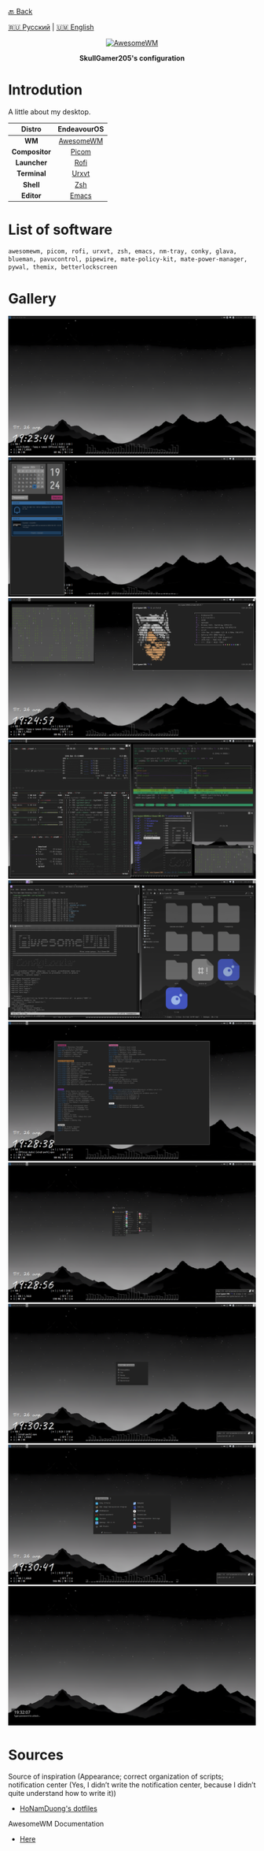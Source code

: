 [🔙 Back](https://github.com/SkullGamer205/dotfiles/blob/main/README.md#dark-gray)

[🇷🇺 Русский](README-ru.md) | [🇺🇲 English](README.md)

<p align="center">
<a href="https://awesomewm.org/"><img src="https://awesomewm.org/images/awesome-dark-1.svg" alt="AwesomeWM"></a>
</p>

**<p align="center">SkullGamer205's configuration</p>**

# Introdution

  A little about my desktop.

| **Distro** | EndeavourOS |
|:---------------:|:-----------:|
|**WM**|[AwesomeWM](https://github.com/awesomeWM/awesome/)|
|**Compositor**|[Picom](https://github.com/FT-Labs/picom)|
|**Launcher**|[Rofi](https://github.com/davatorium/rofi/)|
|**Terminal**|[Urxvt](https://github.com/exg/rxvt-unicode)|
|**Shell**|[Zsh](https://www.zsh.org/)|
|**Editor**|[Emacs](https://github.com/emacs-mirror/emacs)|

# List of software

    awesomewm, picom, rofi, urxvt, zsh, emacs, nm-tray, conky, glava, blueman, pavucontrol, pipewire, mate-policy-kit, mate-power-manager, pywal, themix, betterlockscreen

# Gallery

![Workspace](.preview/screenshot-1.png)
![Notification Center](.preview/screenshot-2.png)
![fetch](.preview/screenshot-3.png)
![Terminal](.preview/screenshot-4.png)
![emacs, thunar](.preview/screenshot-5.png)
![Kaybindings](.preview/screenshot-6.png)
![RCM-Menu](.preview/screenshot-7.png)
![ROFI: Power menu](.preview/screenshot-8.png)
![ROFI: Apps menu](.preview/screenshot-9.png)
![Better Lock Screen](.preview/screenshot-10.png)

# Sources

Source of inspiration (Appearance; correct organization of scripts; notification center (Yes, I didn’t write the notification center, because I didn’t quite understand how to write it))
-  [HoNamDuong's dotfiles](https://github.com/HoNamDuong/.dotfiles)

AwesomeWM Documentation
-  [Here](https://awesomewm.org/apidoc/index.html)

